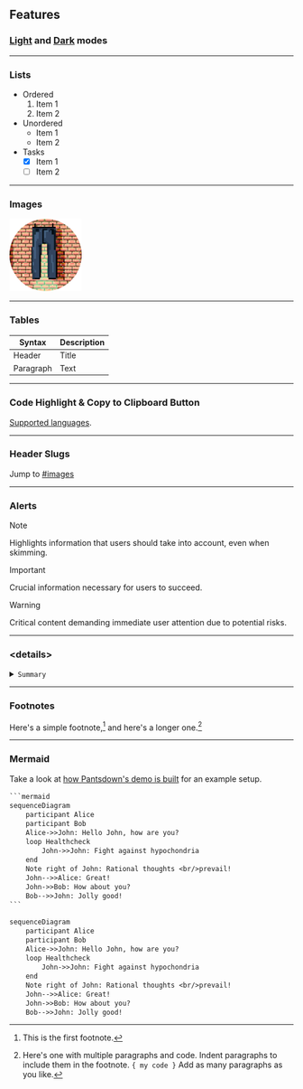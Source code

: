 ## Features

### [Light](https://wallpants.github.io/pantsdown/light.html#features) and [Dark](https://wallpants.github.io/pantsdown/index.html#features) modes

---

### Lists

- Ordered
  1. Item 1
  2. Item 2
- Unordered
  - Item 1
  - Item 2
- Tasks
  - [x] Item 1
  - [ ] Item 2

---

### Images

![wallpants](https://raw.githubusercontent.com/wallpants/pantsdown/main/docs/wallpants-128.png)

---

### Tables

| Syntax    | Description |
| --------- | ----------- |
| Header    | Title       |
| Paragraph | Text        |

---

### Code Highlight & Copy to Clipboard Button

[Supported languages](https://highlightjs.readthedocs.io/en/latest/supported-languages.html).

---

### Header Slugs

Jump to [#images](#images)

---

### Alerts

> [!NOTE]
> Highlights information that users should take into account, even when skimming.

> [!IMPORTANT]
> Crucial information necessary for users to succeed.

> [!WARNING]
> Critical content demanding immediate user attention due to potential risks.

---

### \<details>

<details>
    <summary>
        <code>Summary</code>
    </summary>

>

Some content:

```sh
echo "hello world"
```

</details>

---

### Footnotes

Here's a simple footnote,[^1] and here's a longer one.[^bignote]

[^1]: This is the first footnote.
[^bignote]:
    Here's one with multiple paragraphs and code.
    Indent paragraphs to include them in the footnote.
    `{ my code }`
    Add as many paragraphs as you like.

---

### Mermaid

Take a look at [how Pantsdown's demo is built](https://github.com/wallpants/pantsdown/blob/main/docs/build.ts)
for an example setup.

````
```mermaid
sequenceDiagram
    participant Alice
    participant Bob
    Alice->>John: Hello John, how are you?
    loop Healthcheck
        John->>John: Fight against hypochondria
    end
    Note right of John: Rational thoughts <br/>prevail!
    John-->>Alice: Great!
    John->>Bob: How about you?
    Bob-->>John: Jolly good!
```
````

```mermaid
sequenceDiagram
    participant Alice
    participant Bob
    Alice->>John: Hello John, how are you?
    loop Healthcheck
        John->>John: Fight against hypochondria
    end
    Note right of John: Rational thoughts <br/>prevail!
    John-->>Alice: Great!
    John->>Bob: How about you?
    Bob-->>John: Jolly good!
```
